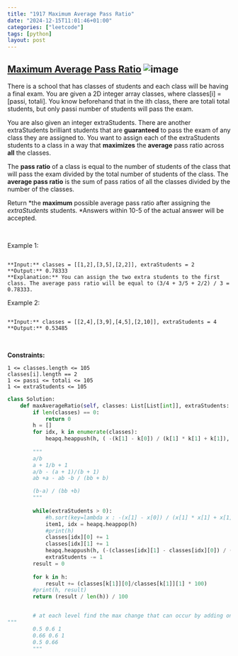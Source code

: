 ```yaml
---
title: "1917 Maximum Average Pass Ratio"
date: "2024-12-15T11:01:46+01:00"
categories: ["leetcode"]
tags: [python]
layout: post
---
```


## [Maximum Average Pass Ratio](https://leetcode.com/problems/maximum-average-pass-ratio) ![image](https://img.shields.io/badge/Difficulty-Medium-orange)

There is a school that has classes of students and each class will be having a final exam. You are given a 2D integer array classes, where classes[i] = [passi, totali]. You know beforehand that in the ith class, there are totali total students, but only passi number of students will pass the exam.

You are also given an integer extraStudents. There are another extraStudents brilliant students that are **guaranteed** to pass the exam of any class they are assigned to. You want to assign each of the extraStudents students to a class in a way that **maximizes** the **average** pass ratio across **all** the classes.

The **pass ratio** of a class is equal to the number of students of the class that will pass the exam divided by the total number of students of the class. The **average pass ratio** is the sum of pass ratios of all the classes divided by the number of the classes.

Return *the **maximum** possible average pass ratio after assigning the *extraStudents* students. *Answers within 10-5 of the actual answer will be accepted.

 

Example 1:

```

**Input:** classes = [[1,2],[3,5],[2,2]], extraStudents = 2
**Output:** 0.78333
**Explanation:** You can assign the two extra students to the first class. The average pass ratio will be equal to (3/4 + 3/5 + 2/2) / 3 = 0.78333.

```

Example 2:

```

**Input:** classes = [[2,4],[3,9],[4,5],[2,10]], extraStudents = 4
**Output:** 0.53485

```

 

**Constraints:**

	1 <= classes.length <= 105
	classes[i].length == 2
	1 <= passi <= totali <= 105
	1 <= extraStudents <= 105

```python
class Solution:
    def maxAverageRatio(self, classes: List[List[int]], extraStudents: int) -> float:
        if len(classes) == 0:
            return 0
        h = []
        for idx, k in enumerate(classes):
            heapq.heappush(h, ( -(k[1] - k[0]) / (k[1] * k[1] + k[1]), idx ))
        
        """
        a/b
        a + 1/b + 1
        a/b - (a + 1)/(b + 1)
        ab +a - ab -b / (bb + b)

        (b-a) / (bb +b)
        """
        
        while(extraStudents > 0):
            #h.sort(key=lambda x : -(x[1] - x[0]) / (x[1] * x[1] + x[1]))
            item1, idx = heapq.heappop(h)
            #print(h)
            classes[idx][0] += 1
            classes[idx][1] += 1
            heapq.heappush(h, (-(classes[idx][1] - classes[idx][0]) / (classes[idx][1] * classes[idx][1] + classes[idx][1]) , idx))
            extraStudents -= 1
        result = 0
        
        for k in h:
            result += (classes[k[1]][0]/classes[k[1]][1] * 100)
        #print(h, result)
        return (result / len(h)) / 100


        # at each level find the max change that can occur by adding one student
"""
        0.5 0.6 1
        0.66 0.6 1
        0.5 0.66
        """
```
